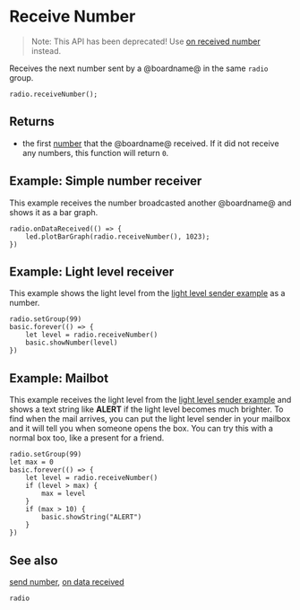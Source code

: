 # Receive Number

> Note: This API has been deprecated! Use [on received number](/reference/radio/on-received-number) instead.

Receives the next number sent by a @boardname@ in the same ``radio`` group.

```sig
radio.receiveNumber();
```

## Returns

* the first  [number](/types/number) that the @boardname@ received. If it did not receive any numbers, this function will return `0`.

## Example: Simple number receiver

This example receives the number broadcasted another @boardname@ and shows it
as a bar graph.

```blocks
radio.onDataReceived(() => {
    led.plotBarGraph(radio.receiveNumber(), 1023);
})
```

## Example: Light level receiver

This example shows the light level from the [light level sender example](/reference/radio/send-number)
as a number.

```blocks
radio.setGroup(99)
basic.forever(() => {
    let level = radio.receiveNumber()
    basic.showNumber(level)
})
```

## Example: Mailbot

This example receives the light level from the [light level sender example](/reference/radio/send-number)
and shows a text string like **ALERT** if the light level becomes much brighter.
To find when the mail arrives, you can put the light level sender in your mailbox and it will
tell you when someone opens the box. You can try this with a normal
box too, like a present for a friend.

```blocks
radio.setGroup(99)
let max = 0
basic.forever(() => {
    let level = radio.receiveNumber()
    if (level > max) {
        max = level
    }
    if (max > 10) {
        basic.showString("ALERT")
    }
})
```

## See also

[send number](/reference/radio/send-number), [on data received](/reference/radio/on-data-received)

```package
radio
```
